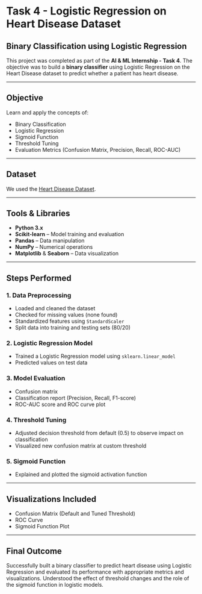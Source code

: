 # Task 4 - Logistic Regression on Heart Disease Dataset

## Binary Classification using Logistic Regression

This project was completed as part of the **AI & ML Internship - Task 4**. The objective was to build a **binary classifier** using Logistic Regression on the Heart Disease dataset to predict whether a patient has heart disease.

---

## Objective

Learn and apply the concepts of:

- Binary Classification
- Logistic Regression
- Sigmoid Function
- Threshold Tuning
- Evaluation Metrics (Confusion Matrix, Precision, Recall, ROC-AUC)

---

## Dataset

We used the [Heart Disease Dataset](https://www.kaggle.com/datasets/johnsmith88/heart-disease-dataset).

---

## Tools & Libraries

- **Python 3.x**
- **Scikit-learn** – Model training and evaluation
- **Pandas** – Data manipulation
- **NumPy** – Numerical operations
- **Matplotlib** & **Seaborn** – Data visualization

---

## Steps Performed

### 1. Data Preprocessing
- Loaded and cleaned the dataset
- Checked for missing values (none found)
- Standardized features using `StandardScaler`
- Split data into training and testing sets (80/20)

### 2. Logistic Regression Model
- Trained a Logistic Regression model using `sklearn.linear_model`
- Predicted values on test data

### 3. Model Evaluation
- Confusion matrix
- Classification report (Precision, Recall, F1-score)
- ROC-AUC score and ROC curve plot

### 4. Threshold Tuning
- Adjusted decision threshold from default (0.5) to observe impact on classification
- Visualized new confusion matrix at custom threshold

### 5. Sigmoid Function
- Explained and plotted the sigmoid activation function

---

## Visualizations Included

- Confusion Matrix (Default and Tuned Threshold)
- ROC Curve
- Sigmoid Function Plot

---

## Final Outcome

Successfully built a binary classifier to predict heart disease using Logistic Regression and evaluated its performance with appropriate metrics and visualizations. Understood the effect of threshold changes and the role of the sigmoid function in logistic models.

